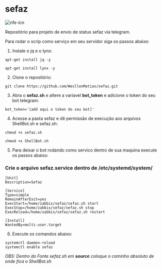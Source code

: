 # sefaz

![nfe-icn](https://user-images.githubusercontent.com/46201054/56322970-d7553e80-6140-11e9-8c80-50ed7f5fc6ff.png)



Repositório para projeto de envio de status sefaz via telegram.

Para rodar o scrip como serviço em seu servidor siga os passos abaixo:

1.  Instale o jq e o lynx:
```
apt-get install jq -y

apt-get install lynx -y
```
2. Clone o repositório:
```
git clone https://github.com/WesllenMatias/sefaz.git
```
3. Abra o **sefaz.sh** e altere a variavel **bot_token** e adicione o token do seu bot telegram:
```
bot_token='[add aqui o token do seu bot]'
```
4. Acesse a pasta sefaz e dê permissão de execução aos arquivos ShellBot.sh e sefaz.sh:
```
chmod +x sefaz.sh

chmod +x ShellBot.sh
```
5. Para deixar o bot rodando como servico dentro de sua maquina execute os passos abaixo:

### Crie o arquivo sefaz.service dentro de /etc/systemd/system/

```
[Unit]
Description=Sefaz

[Service]
Type=simple
RemainAfterExit=yes
ExecStart=/home/zabbix/sefaz/sefaz.sh start
ExecStop=/home/zabbix/sefaz/sefaz.sh stop
ExecReload=/home/zabbix/sefaz/sefaz.sh restart

[Install]
WantedBy=multi-user.target
```
6. Execute os comandos abaixo:

```
systemctl daemon-reload
systemctl enable sefaz

```

_OBS: Dentro do Fonte sefaz.sh em **source** coloque o caminho absoluto de onde fica o ShellBot.sh_
